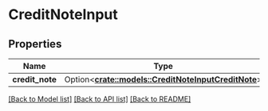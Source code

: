 # CreditNoteInput

## Properties

Name | Type | Description | Notes
------------ | ------------- | ------------- | -------------
**credit_note** | Option<[**crate::models::CreditNoteInputCreditNote**](CreditNoteInput_credit_note.md)> |  | [optional]

[[Back to Model list]](../README.md#documentation-for-models) [[Back to API list]](../README.md#documentation-for-api-endpoints) [[Back to README]](../README.md)


